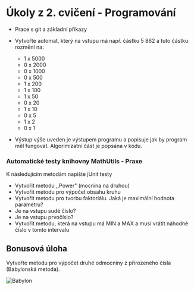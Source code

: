 # Úkoly z 2. cvičení - Programování

- Prace s git a základní příkazy

- Vytvořte automat, který na vstupu má např. částku 5 862 a tuto částku rozmění na:
    - 1 x 5000
    - 0 x 2000
    - 0 x 1000
    - 0 x 500
    - 1 x 200
    - 1 x 100
    - 1 x 50
    - 0 x 20
    - 1 x 10
    - 0 x 5
    - 1 x 2
    - 0 x 1
  
- Výstup výše uveden je výstupem programu a popisuje jak by program měl fungovat. Algorimizatní část je popsána v kódu.

### Automatické testy knihovny MathUtils - Praxe

K následujícím metodám napište jUnit testy

- Vytvořit metodu ,,Power" (mocnina na druhou)
- Vytvořit metodu pro výpočet obsahu kruhu
- Vytvořit metodu pro tvorbu faktoriálu. Jaká je maximální hodnota parametru?
- Je na vstupu sudé číslo?
- Je na vstupu prvočíslo?
- Vytvořit metodu, která na vstupu má MIN a MAX a musí vrátit náhodné číslo v tomto intervalu

## Bonusová úloha

Vytvořte metodu pro výpočet druhé odmocniny z přirozeného čísla (Babylonská metoda).

![Babylon](https://latex.codecogs.com/svg.latex?\Large&space;x_{n+1}=\frac{1}{2}(x_0+\frac{S}{x_n}))
